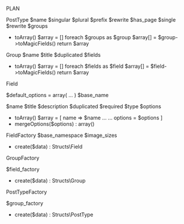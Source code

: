 PLAN

PostType
  $name
  $singular
  $plural
  $prefix
  $rewrite
  $has_page
  $single
  $rewrite
  $groups

  - toArray()
    $array = []
    foreach $groups as $group
      $array[] = $group->toMagicFields()
    return $array

Group
  $name
  $title
  $duplicated
  $fields

  - toArray()
    $array = []
    foreach $fields as $field
      $array[] = $field->toMagicFields()
    return $array

Field

  $default_options = array( ... )
  $base_name

  $name
  $title
  $description
  $duplicated
  $required
  $type
  $options

  - toArray()
    $array = [
      name => $name
      ...
      ...
      options = $options
    ]
  - mergeOptions($options) : array()






FieldFactory
  $base_namespace
  $image_sizes

  - create($data) : Structs\Field


GroupFactory

  $field_factory

  - create($data) : Structs\Group


PostTypeFactory

  $group_factory

  - create($data) : Structs\PostType
